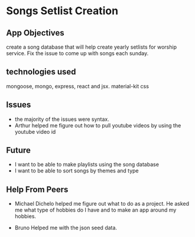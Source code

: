 # Songs Setlist Creation

##  App Objectives

create a song database that will help create yearly setlists for worship service. Fix the issue to come up with songs each sunday.

## technologies used

mongoose, mongo, express, react and jsx. material-kit css

## Issues
- the majority of the issues were syntax.
- Arthur helped me figure out how to pull youtube videos by using the youtube video id

## Future
- I want to be able to make playlists using the song database
- I want to be able to sort songs by themes and type

## Help From Peers
- Michael Dichelo helped me figure out what to do as a project. He asked me what type of hobbies do I have and to make an app around my hobbies.

- Bruno Helped me with the json seed data.






